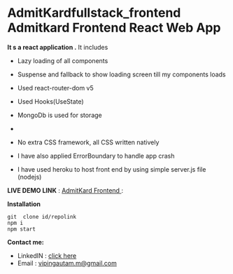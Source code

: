 # AdmitKardfullstack_frontend Admitkard Frontend React Web App

**It s a react application .**
It includes 
 

 - Lazy loading of all components
 - Suspense and fallback to show  loading screen till  my components
   loads  
 - Used react-router-dom v5
 - Used Hooks(UseState)
 - MongoDb is used for storage 
 - 

 - No extra CSS framework, all CSS written natively
 - I have also applied ErrorBoundary to handle  app crash
 - I have used heroku to host front end by using  simple server.js file (nodejs)

 **LIVE DEMO LINK**   :   [AdmitKard Frontend ]() : 

**Installation** 
   
    git  clone id/repolink
    npm i
    npm start 

**Contact me:**

 - LinkedIN : [click here](https://www.linkedin.com/in/vipingautamj/)
 - Email : vipingautam.m@gmail.com